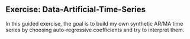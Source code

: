 ## Exercise: Data-Artificial-Time-Series
In this guided exercise, the goal is to build my own synthetic AR/MA time series by choosing auto-regressive coefficients and try to interpret them.




